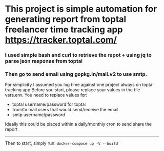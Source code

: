# This project is simple automation for generating report from toptal freelancer time tracking app https://tracker.toptal.com/

### I used simple bash and curl to retrieve the repot + using jq to parse json response from toptal
### Then go to send email using gopkg.in/mail.v2 to use smtp.

For simplicity I assumed you log time against one project always on toptal tracking app
Before you start, please replace your values in the file vars.env.
You need to replace values for:
- toptal username/password for toptal
- from/to mail users that would send/receive the email
- smtp username/password

Ideally this could be placed within a daily/monthly cron to send share the report


------------


Then to start, simply run:
``
docker-compose up -V --build
``
